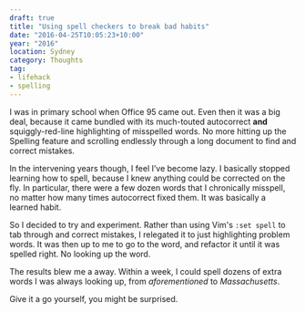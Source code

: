 ```yaml
---
draft: true
title: "Using spell checkers to break bad habits"
date: "2016-04-25T10:05:23+10:00"
year: "2016"
location: Sydney
category: Thoughts
tag:
- lifehack
- spelling
---
```

I was in primary school when Office 95 came out. Even then it was a big deal, because it came bundled with its much-touted autocorrect **and** squiggly-red-line highlighting of misspelled words. No more hitting up the Spelling feature and scrolling endlessly through a long document to find and correct mistakes.

In the intervening years though, I feel I’ve become lazy. I basically stopped learning how to spell, because I knew anything could be corrected on the fly. In particular, there were a few dozen words that I chronically misspell, no matter how many times autocorrect fixed them. It was basically a learned habit.

So I decided to try and experiment. Rather than using Vim's <code>:set spell</code> to tab through and correct mistakes, I relegated it to just highlighting problem words. It was then up to me to go to the word, and refactor it until it was spelled right. No looking up the word.

The results blew me a away. Within a week, I could spell dozens of extra words I was always looking up, from *aforementioned* to *Massachusetts*.

Give it a go yourself, you might be surprised.

